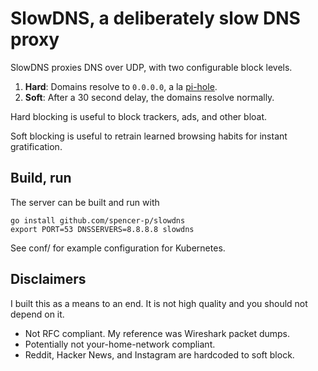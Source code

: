 # SlowDNS, a deliberately slow DNS proxy

SlowDNS proxies DNS over UDP, with two configurable block levels.

1. **Hard**: Domains resolve to `0.0.0.0`, a la [pi-hole](https://pi-hole.net/).
1. **Soft**: After a 30 second delay, the domains resolve normally.

Hard blocking is useful to block trackers, ads, and other bloat.

Soft blocking is useful to retrain learned browsing habits for instant
gratification.

## Build, run

The server can be built and run with

```
go install github.com/spencer-p/slowdns
export PORT=53 DNSSERVERS=8.8.8.8 slowdns
```

See conf/ for example configuration for Kubernetes.

## Disclaimers

I built this as a means to an end. It is not high quality and you should not
depend on it.

- Not RFC compliant. My reference was Wireshark packet dumps.
- Potentially not your-home-network compliant.
- Reddit, Hacker News, and Instagram are hardcoded to soft block.

